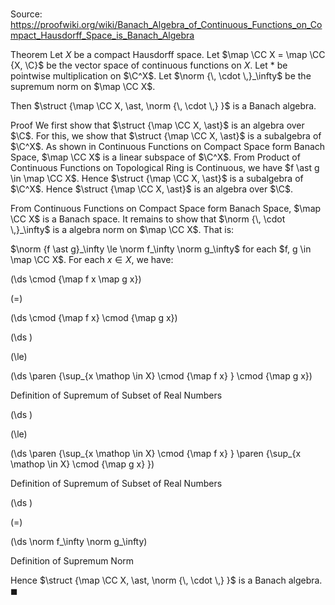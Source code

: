 # 

Source: https://proofwiki.org/wiki/Banach_Algebra_of_Continuous_Functions_on_Compact_Hausdorff_Space_is_Banach_Algebra

Theorem
Let $X$ be a compact Hausdorff space.
Let $\map \CC X = \map \CC {X, \C}$ be the vector space of continuous functions on $X$.
Let $\ast$ be pointwise multiplication on $\C^X$. 
Let $\norm {\, \cdot \,}_\infty$ be the supremum norm on $\map \CC X$. 

Then $\struct {\map \CC X, \ast, \norm {\, \cdot \,} }$ is a Banach algebra.


Proof
We first show that $\struct {\map \CC X, \ast}$ is an algebra over $\C$.
For this, we show that $\struct {\map \CC X, \ast}$ is a subalgebra of $\C^X$.
As shown in Continuous Functions on Compact Space form Banach Space, $\map \CC X$ is a linear subspace of $\C^X$.
From Product of Continuous Functions on Topological Ring is Continuous, we have $f \ast g \in \map \CC X$. 
Hence $\struct {\map \CC X, \ast}$ is a subalgebra of $\C^X$.
Hence $\struct {\map \CC X, \ast}$ is an algebra over $\C$.

From Continuous Functions on Compact Space form Banach Space, $\map \CC X$ is a Banach space. 
It remains to show that $\norm {\, \cdot \,}_\infty$ is a algebra norm on $\map \CC X$. 
That is: 

$\norm {f \ast g}_\infty \le \norm f_\infty \norm g_\infty$ for each $f, g \in \map \CC X$.
For each $x \in X$, we have:














\(\ds \cmod {\map f x \map g x}\)

\(=\)







\(\ds \cmod {\map f x} \cmod {\map g x}\)




















\(\ds \)

\(\le\)







\(\ds \paren {\sup_{x \mathop \in X} \cmod {\map f x} } \cmod {\map g x}\)





Definition of Supremum of Subset of Real Numbers














\(\ds \)

\(\le\)







\(\ds \paren {\sup_{x \mathop \in X} \cmod {\map f x} } \paren {\sup_{x \mathop \in X} \cmod {\map g x} }\)





Definition of Supremum of Subset of Real Numbers














\(\ds \)

\(=\)







\(\ds \norm f_\infty \norm g_\infty\)





Definition of Supremum Norm



Hence $\struct {\map \CC X, \ast, \norm {\, \cdot \,} }$ is a Banach algebra.
$\blacksquare$





